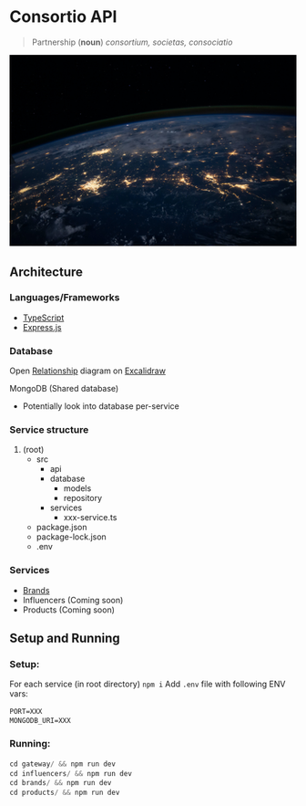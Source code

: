 # Consortio API

> Partnership (**noun**) *consortium, societas, consociatio*

![Earth](docs/earth.jpg)

## Architecture

### Languages/Frameworks

- [TypeScript](https://www.typescriptlang.org/)
- [Express.js](https://expressjs.com/)

### Database

Open [Relationship](./relations.excalidraw) diagram on [Excalidraw](https://excalidraw.com/)

MongoDB (Shared database)
- Potentially look into database per-service


### Service structure

1. (root)
   - src
     - api
     - database
       - models
       - repository
     - services
       - xxx-service.ts
   - package.json
   - package-lock.json
   - .env

### Services

- [Brands](./brands/package.json)
- Influencers (Coming soon)
- Products (Coming soon)

## Setup and Running

### Setup:

For each service (in root directory) `npm i`
Add `.env` file with following ENV vars:

```
PORT=XXX
MONGODB_URI=XXX
```

### Running:

```js
cd gateway/ && npm run dev
cd influencers/ && npm run dev
cd brands/ && npm run dev
cd products/ && npm run dev
```
